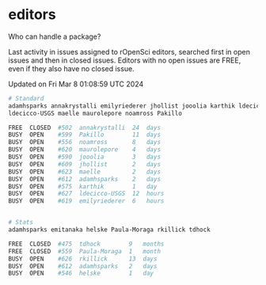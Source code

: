 # editors

Who can handle a package?

Last activity in issues assigned to rOpenSci editors, searched first in open
issues and then in closed issues. Editors with no open issues are FREE, even if
they also have no closed issue.


Updated on Fri Mar 8 01:08:59 UTC 2024

```bash
# Standard
adamhsparks annakrystalli emilyriederer jhollist jooolia karthik ldecicco
ldecicco-USGS maelle maurolepore noamross Pakillo

FREE  CLOSED  #502  annakrystalli  24  days
BUSY  OPEN    #599  Pakillo        11  days
BUSY  OPEN    #556  noamross       8   days
BUSY  OPEN    #620  maurolepore    4   days
BUSY  OPEN    #590  jooolia        3   days
BUSY  OPEN    #609  jhollist       2   days
BUSY  OPEN    #623  maelle         2   days
BUSY  OPEN    #612  adamhsparks    2   days
BUSY  OPEN    #575  karthik        1   day
BUSY  OPEN    #627  ldecicco-USGS  12  hours
BUSY  OPEN    #619  emilyriederer  6   hours


# Stats
adamhsparks emitanaka helske Paula-Moraga rkillick tdhock

FREE  CLOSED  #475  tdhock        9   months
FREE  CLOSED  #559  Paula-Moraga  1   month
BUSY  OPEN    #626  rkillick      13  days
BUSY  OPEN    #612  adamhsparks   2   days
BUSY  OPEN    #546  helske        1   day
```
